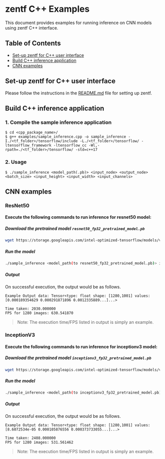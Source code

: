 # zentf C++ Examples
This document provides examples for running inference on CNN models using zentf C++ interface.

## Table of Contents
- [Set-up zentf for C++ user interface](#set_up-zentf-for-c_user-interface)
- [Build C++ inference application](#build-c_inference-application)
- [CNN examples](#cnn-examples)

## Set-up zentf for C++ user interface

Please follow the instructions in the [README.md](../../scripts/c%2B%2B/README.md) file for setting up zentf.

## Build C++ inference application

### 1. Compile the sample inference application
```
$ cd <cpp_package_name>/
$ g++ examples/sample_inference.cpp -o sample_inference -I./<tf_folder>/tensorflow/include -L./<tf_folder>/tensorflow/ -ltensorflow_framework -ltensorflow_cc -Wl,-rpath=./<tf_folder>/tensorflow/ -std=c++17
```
### 2. Usage
```
$ ./sample_inference <model_path(.pb)> <input_node> <output_node> <batch_size> <input_height> <input_width> <input_channels>
```

## CNN examples
### ResNet50
#### Execute the following commands to run inference for resnet50 model:
##### Download the pretrained model ```resnet50_fp32_pretrained_model.pb```
```bash
wget https://storage.googleapis.com/intel-optimized-tensorflow/models/v1_8/resnet50_fp32_pretrained_model.pb
```
##### Run the model
```bash
./sample_inference <model_path(to resnet50_fp32_pretrained_model.pb)> input predict 1280 224 224 3
```
##### Output
On successful execution, the output would be as follows.
```
Example Output data: Tensor<type: float shape: [1280,1001] values: [0.000189354629 0.000291871896 0.0012335889...]...>

Time taken: 2030.000000
FPS for 1280 images: 630.541870
```
>Note: The execution time/FPS listed in output is simply an example.

### InceptionV3
#### Execute the following commands to run inference for inceptionv3 model:
##### Download the pretrained model ```inceptionv3_fp32_pretrained_model.pb```
```bash
wget https://storage.googleapis.com/intel-optimized-tensorflow/models/v1_8/inceptionv3_fp32_pretrained_model.pb
```
##### Run the model
```bash
./sample_inference <model_path(to inceptionv3_fp32_pretrained_model.pb)> input predict 1280 299 299 3
```
##### Output
On successful execution, the output would be as follows.
```
Example Output data: Tensor<type: float shape: [1280,1001] values: [8.6072534e-05 0.000105876556 0.000373733055...]...>

Time taken: 2408.000000
FPS for 1280 images: 531.561462
```
>Note: The execution time/FPS listed in output is simply an example.
